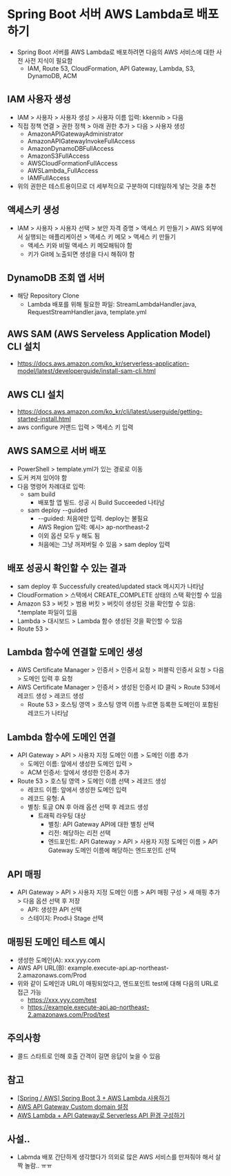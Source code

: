# Spring Boot 서버 AWS Lambda로 배포하기
- Spring Boot 서버를 AWS Lambda로 배포하려면 다음의 AWS 서비스에 대한 사전 사전 지식이 필요함
  - IAM, Route 53, CloudFormation, API Gateway, Lambda, S3, DynamoDB, ACM

## IAM 사용자 생성
- IAM > 사용자 > 사용자 생성 > 사용자 이름 입력: kkennib > 다음
- 직접 정책 연결 > 권한 정책 > 아래 권한 추가 > 다음 > 사용자 생성
  - AmazonAPIGatewayAdministrator
  - AmazonAPIGatewayInvokeFullAccess
  - AmazonDynamoDBFullAccess
  - AmazonS3FullAccess
  - AWSCloudFormationFullAccess
  - AWSLambda_FullAccess
  - IAMFullAccess
- 위의 권한은 테스트용이므로 더 세부적으로 구분하여 디테일하게 넣는 것을 추천

## 액세스키 생성
- IAM > 사용자 > 사용자 선택 > 보안 자격 증명 > 액세스 키 만들기 > AWS 외부에서 실행되는 애플리케이션 > 액세스 키 메모 > 액세스 키 만들기
  - 액세스 키와 비밀 액세스 키 메모해둬야 함
  - 키가 Git에 노출되면 생성을 다시 해줘야 함

## DynamoDB 조회 앱 서버
- 해당 Repository Clone
  - Lambda 배포를 위해 필요한 파일: StreamLambdaHandler.java, RequestStreamHandler.java, template.yml

## AWS SAM (AWS Serveless Application Model) CLI 설치
- https://docs.aws.amazon.com/ko_kr/serverless-application-model/latest/developerguide/install-sam-cli.html

## AWS CLI 설치
- https://docs.aws.amazon.com/ko_kr/cli/latest/userguide/getting-started-install.html
- aws configure 커맨드 입력 > 액세스 키 입력

## AWS SAM으로 서버 배포
- PowerShell > template.yml가 있는 경로로 이동
- 도커 켜져 있어야 함
- 다음 명령어 차례대로 입력: 
	- sam build
    	- 배포할 앱 빌드. 성공 시 Build Succeeded 나타남
	- sam deploy --guided
    	- --guided: 처음에만 입력. deploy는 불필요
		- AWS Region 입력: 예시> ap-northeast-2
		- 이외 옵션 모두 y 해도 됨
		- 처음에는 그냥 꺼져버릴 수 있음 > sam deploy 입력

## 배포 성공시 확인할 수 있는 결과
- sam deploy 후 Successfully created/updated stack 메시지가 나타남
- CloudFormation > 스택에서 CREATE_COMPLETE 상태의 스택 확인할 수 있음
- Amazon S3 > 버킷 > 범용 버킷 > 버킷이 생성된 것을 확인할 수 있음: *.template 파일이 있음
- Lambda > 대시보드 > Lambda 함수 생성된 것을 확인할 수 있음
- Route 53 > 

## Lambda 함수에 연결할 도메인 생성
- AWS Certificate Manager > 인증서 > 인증서 요청 > 퍼블릭 인증서 요청 > 다음 > 도메인 입력 후 요청
- AWS Certificate Manager > 인증서 > 생성된 인증서 ID 클릭 > Route 53에서 레코드 생성 > 레코드 생성
  - Route 53 > 호스팅 영역 > 호스팅 영역 이름 누르면 등록한 도메인이 포함된 레코드가 나타남

## Lambda 함수에 도메인 연결
- API Gateway > API > 사용자 지정 도메인 이름 > 도메인 이름 추가
  - 도메인 이름: 앞에서 생성한 도메인 입력 > 
  - ACM 인증서: 앞에서 생성한 인증서 추가
- Route 53 > 호스팅 영역 > 도메인 이름 선택 > 레코드 생성
  - 레코드 이름: 앞에서 생성한 도메인 입력
  - 레코드 유형: A
  - 별칭: 토글 ON 후 아래 옵션 선택 후 레코드 생성
	- 트래픽 라우팅 대상
    	- 별칭: API Gateway API에 대한 별칭 선택
    	- 리전: 해당하는 리전 선택
    	- 엔드포인트: API Gateway > API > 사용자 지정 도메인 이름 > API Gateway 도메인 이름에 해당하는 엔드포인트 선택

## API 매핑
- API Gateway > API > 사용자 지정 도메인 이름 > API 매핑 구성 > 새 매핑 추가 > 다음 옵션 선택 후 저장
  - API: 생성한 API 선택
  - 스테이지: Prod나 Stage 선택

## 매핑된 도메인 테스트 예시
- 생성한 도메인(A): xxx.yyy.com
- AWS API URL(B): example.execute-api.ap-northeast-2.amazonaws.com/Prod
- 위와 같이 도메인과 URL이 매핑되었다고, 엔드포인트 test에 대해 다음의 URL로 접근 가능
  	- https://xxx.yyy.com/test
  	- https://example.execute-api.ap-northeast-2.amazonaws.com/Prod/test

## 주의사항
- 콜드 스타트로 인해 호출 간격이 길면 응답이 늦을 수 있음

## 참고		
- [[Spring / AWS] Spring Boot 3 + AWS Lambda 사용하기](https://davidy87.tistory.com/37)
- [AWS API Gateway Custom domain 설정](https://seokbin.tistory.com/entry/AWS-API-Gateway-Custom-domain-%EC%84%A4%EC%A0%95?category=678488)
- [AWS Lambda + API Gateway로 Serverless API 환경 구성하기](	https://velog.io/@seeh_h/AWS-Lambda-API-Gateway%EB%A1%9C-API-%EB%A7%8C%EB%93%A4%EA%B8%B0)

## 사설..
- Labmda 배포 간단하게 생각했다가 의외로 많은 AWS 서비스를 만져줘야 해서 살짝 놀람.. ㅠㅠ
